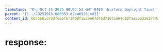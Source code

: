 ```yaml
---
timestamp: 'Thu Oct 16 2025 00:03:53 GMT-0400 (Eastern Daylight Time)'
parent: '[[../20251016_000353.d2ea6528.md]]'
content_id: 6d76b65d70df68bf6f140df1a39e6fd49d7167aae4d02faa5b63362744266256
---
```


# response:
